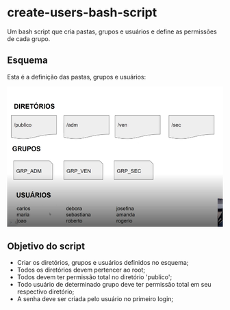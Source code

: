 # create-users-bash-script
Um bash script que cria pastas, grupos e usuários e define as permissões de cada grupo.

## Esquema

Esta é a definição das pastas, grupos e usuários:

![esquematização de pastas](esquema.png)

## Objetivo do script

- Criar os diretórios, grupos e usuários definidos no esquema;
- Todos os diretórios devem pertencer ao root;
- Todos devem ter permissão total no diretório 'publico';
- Todo usuário de determinado grupo deve ter permissão total em seu respectivo diretório;
- A senha deve ser criada pelo usuário no primeiro login;
